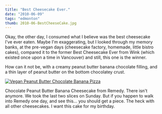 ```yaml
---
title: "Best Cheesecake Ever."
date: "2010-06-09"
tags: "edmonton"
thumb: 2010-06-BestCheeseCake.jpg
---
```


Okay, the other day, I consumed what I believe was the best cheesecake I've ever eaten. Maybe I'm exaggerating, but I looked through my memory banks, at the pre-vegan days (cheesecake factory, homemade, little bistro cakes), compared it to the former Best Cheesecake Ever from Wink (which existed once upon a time in Vancouver) and still, this one is the winner.  

How can it not be, with a creamy peanut butter banana chocolate filling, and a thin layer of peanut butter on the bottom chocolatey crust.  

[![Vegan Peanut Butter Chocolate Banana Pizza](images/4679703440_d92e3d5850.jpg)](http://www.flickr.com/photos/prairiev/4679703440/ "Vegan Peanut Butter Chocolate Banana Pizza by MeShellG, on Flickr")

Chocolate Peanut Butter Banana Cheesecake from Remedy. There isn't anymore. We took the last two slices on Sunday. But if you happen to walk into Remedy one day, and see this... you should get a piece. The heck with all other cheesecakes. I want this cake for my birthday.
